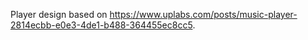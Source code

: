Player design based on https://www.uplabs.com/posts/music-player-2814ecbb-e0e3-4de1-b488-364455ec8cc5.

